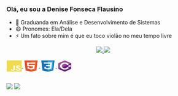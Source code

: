 ### Olá, eu sou a Denise Fonseca Flausino

- 🌱 Graduanda em Análise e Desenvolvimento de Sistemas
- 😄 Pronomes: Ela/Dela
- ⚡ Um fato sobre mim é que eu toco violão no meu tempo livre

<div align="center">
  <a href="https://github.com/denisefonsecaf">
  <img height="150em" src="https://github-readme-stats.vercel.app/api?username=denisefonsecaf&show_icons=true&theme=dracula&include_all_commits=true&count_private=true"/>
   <img height="150em" src="https://github-readme-stats.vercel.app/api/top-langs/?username=denisefonsecaf&layout=compact&langs_count=7&theme=dracula"/>
</div>

<div style="display: inline_block"><br>
  <img align="center" alt="Js" height="30" width="40" src="https://raw.githubusercontent.com/devicons/devicon/master/icons/javascript/javascript-plain.svg">
  <img align="center" alt="HTML" height="30" width="40" src="https://raw.githubusercontent.com/devicons/devicon/master/icons/html5/html5-original.svg">
  <img align="center" alt="CSS" height="30" width="40" src="https://raw.githubusercontent.com/devicons/devicon/master/icons/css3/css3-original.svg">
  <img align="center" alt="Csharp" height="30" width="40" src="https://raw.githubusercontent.com/devicons/devicon/master/icons/csharp/csharp-original.svg">
</div>

##

<div> 
  <a href="https://www.linkedin.com/in/denisefonsecaflausino" target="_blank"><img src="https://img.shields.io/badge/-LinkedIn-%230077B5?style=for-the-badge&logo=linkedin&logoColor=white" target="_blank"></a> 
  <a href="https://www.instagram.com/dehfonsecaf/" target="_blank"><img src="https://img.shields.io/badge/-Instagram-%23E4405F?style=for-the-badge&logo=instagram&logoColor=white" target="_blank"></a>
</div>
